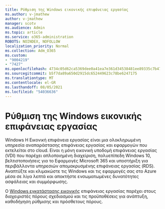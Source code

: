 ```yaml
---
title: Ρύθμιση της Windows εικονικής επιφάνειας εργασίας
ms.author: v-jmathew
author: v-jmathew
manager: scotv
ms.audience: Admin
ms.topic: article
ms.service: o365-administration
ROBOTS: NOINDEX, NOFOLLOW
localization_priority: Normal
ms.collection: Adm_O365
ms.custom:
- "9004219"
- "7427"
ms.openlocfilehash: 4734c05d62ca5369dee0a41ea7e361d34538481ee89335c7b47dfe4e9d2966cd
ms.sourcegitcommit: b5f7da89a650d2915dc652449623c78be6247175
ms.translationtype: MT
ms.contentlocale: el-GR
ms.lasthandoff: 08/05/2021
ms.locfileid: "54036636"
---
```

# <a name="set-up-windows-virtual-desktop"></a>Ρύθμιση της Windows εικονικής επιφάνειας εργασίας

Windows Η Εικονική επιφάνεια εργασίας είναι μια ολοκληρωμένη υπηρεσία αναπαράστασης επιφάνειας εργασίας και εφαρμογών που εκτελείται στο cloud. Είναι η μόνη εικονική υποδομή επιφάνειας εργασίας (VDI) που παρέχει απλοποιημένη διαχείριση, πολυεπίπεδη Windows 10, βελτιστοποιήσεις για το Εφαρμογές Microsoft 365 και υποστήριξη για περιβάλλοντα υπηρεσιών απομακρυσμένης επιφάνειας εργασίας (RDS). Αναπτύξτε και κλιμακώστε τις Windows και τις εφαρμογές σας στο Azure μέσα σε λίγα λεπτά και αποκτήστε ενσωματωμένες δυνατότητες ασφάλειας και συμμόρφωσης.

Ο [Windows εγκατάστασης εικονικής](https://go.microsoft.com/fwlink/?linkid=2146236) επιφάνειας εργασίας παρέχει στους διαχειριστές πόρους σχεδιασμού και τις προϋποθέσεις για ανάπτυξη, καθοδήγηση ρύθμισης και πρόσθετους πόρους.
